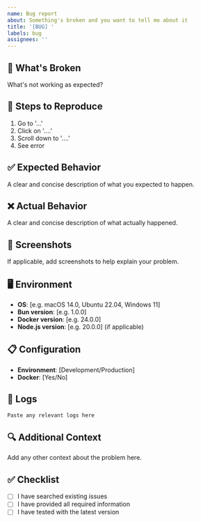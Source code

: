 ```yaml
---
name: Bug report
about: Something's broken and you want to tell me about it
title: '[BUG] '
labels: bug
assignees: ''
---
```


## 🐛 What's Broken

What's not working as expected?

## 🔄 Steps to Reproduce

1. Go to '...'
2. Click on '....'
3. Scroll down to '....'
4. See error

## ✅ Expected Behavior

A clear and concise description of what you expected to happen.

## ❌ Actual Behavior

A clear and concise description of what actually happened.

## 📸 Screenshots

If applicable, add screenshots to help explain your problem.

## 🖥️ Environment

- **OS**: [e.g. macOS 14.0, Ubuntu 22.04, Windows 11]
- **Bun version**: [e.g. 1.0.0]
- **Docker version**: [e.g. 24.0.0]
- **Node.js version**: [e.g. 20.0.0] (if applicable)

## 📋 Configuration

- **Environment**: [Development/Production]
- **Docker**: [Yes/No]

## 📝 Logs

```text
Paste any relevant logs here
```

## 🔍 Additional Context

Add any other context about the problem here.

## ✅ Checklist

- [ ] I have searched existing issues
- [ ] I have provided all required information
- [ ] I have tested with the latest version
